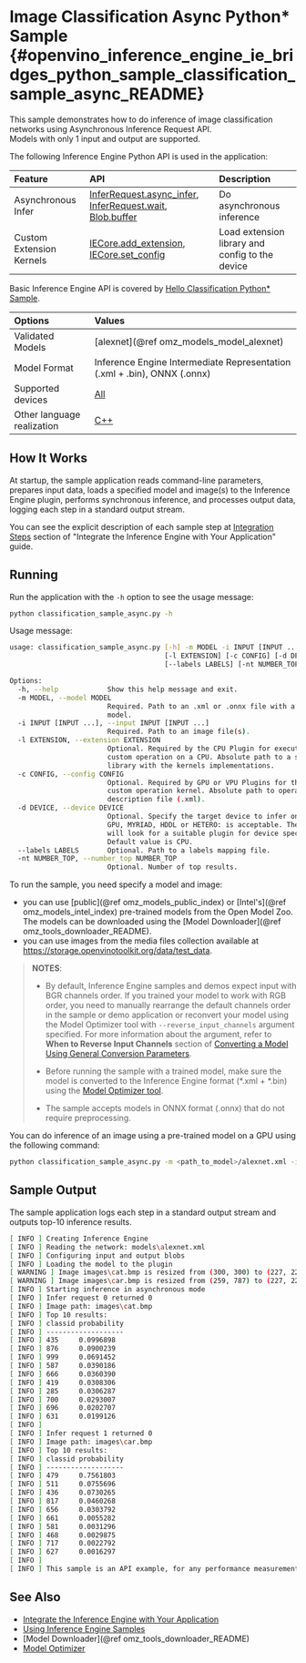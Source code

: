 # Image Classification Async Python* Sample {#openvino_inference_engine_ie_bridges_python_sample_classification_sample_async_README}

This sample demonstrates how to do inference of image classification networks using Asynchronous Inference Request API.  
Models with only 1 input and output are supported.

The following Inference Engine Python API is used in the application:

| Feature                  | API                                                                                                                         | Description                                           |
| :----------------------- | :-------------------------------------------------------------------------------------------------------------------------- | :---------------------------------------------------- |
| Asynchronous Infer       | [InferRequest.async_infer], [InferRequest.wait], [Blob.buffer]                                                                                                  | Do asynchronous inference                             |
| Custom Extension Kernels | [IECore.add_extension], [IECore.set_config]                                                                                 | Load extension library and config to the device       |

Basic Inference Engine API is covered by [Hello Classification Python* Sample](../hello_classification/README.md).

| Options                    | Values                                                                                                    |
| :------------------------- | :-------------------------------------------------------------------------------------------------------- |
| Validated Models           | [alexnet](@ref omz_models_model_alexnet) |
| Model Format               | Inference Engine Intermediate Representation (.xml + .bin), ONNX (.onnx)                                  |
| Supported devices          | [All](../../../../../docs/IE_DG/supported_plugins/Supported_Devices.md)                                   |
| Other language realization | [C++](../../../../samples/classification_sample_async/README.md)                                                    |

## How It Works

At startup, the sample application reads command-line parameters, prepares input data, loads a specified model and image(s) to the Inference Engine plugin, performs synchronous inference, and processes output data, logging each step in a standard output stream.

You can see the explicit description of
each sample step at [Integration Steps](../../../../../docs/IE_DG/Integrate_with_customer_application_new_API.md) section of "Integrate the Inference Engine with Your Application" guide.

## Running

Run the application with the <code>-h</code> option to see the usage message:

```sh
python classification_sample_async.py -h
```

Usage message:

```sh
usage: classification_sample_async.py [-h] -m MODEL -i INPUT [INPUT ...]
                                      [-l EXTENSION] [-c CONFIG] [-d DEVICE]
                                      [--labels LABELS] [-nt NUMBER_TOP]

Options:
  -h, --help            Show this help message and exit.
  -m MODEL, --model MODEL
                        Required. Path to an .xml or .onnx file with a trained
                        model.
  -i INPUT [INPUT ...], --input INPUT [INPUT ...]
                        Required. Path to an image file(s).
  -l EXTENSION, --extension EXTENSION
                        Optional. Required by the CPU Plugin for executing the
                        custom operation on a CPU. Absolute path to a shared
                        library with the kernels implementations.
  -c CONFIG, --config CONFIG
                        Optional. Required by GPU or VPU Plugins for the
                        custom operation kernel. Absolute path to operation
                        description file (.xml).
  -d DEVICE, --device DEVICE
                        Optional. Specify the target device to infer on; CPU,
                        GPU, MYRIAD, HDDL or HETERO: is acceptable. The sample
                        will look for a suitable plugin for device specified.
                        Default value is CPU.
  --labels LABELS       Optional. Path to a labels mapping file.
  -nt NUMBER_TOP, --number_top NUMBER_TOP
                        Optional. Number of top results.
```

To run the sample, you need specify a model and image:

- you can use [public](@ref omz_models_public_index) or [Intel's](@ref omz_models_intel_index) pre-trained models from the Open Model Zoo. The models can be downloaded using the [Model Downloader](@ref omz_tools_downloader_README).
- you can use images from the media files collection available at https://storage.openvinotoolkit.org/data/test_data.

> **NOTES**:
>
> - By default, Inference Engine samples and demos expect input with BGR channels order. If you trained your model to work with RGB order, you need to manually rearrange the default channels order in the sample or demo application or reconvert your model using the Model Optimizer tool with `--reverse_input_channels` argument specified. For more information about the argument, refer to **When to Reverse Input Channels** section of [Converting a Model Using General Conversion Parameters](../../../../../docs/MO_DG/prepare_model/convert_model/Converting_Model_General.md).
>
> - Before running the sample with a trained model, make sure the model is converted to the Inference Engine format (\*.xml + \*.bin) using the [Model Optimizer tool](../../../../../docs/MO_DG/Deep_Learning_Model_Optimizer_DevGuide.md).
>
> - The sample accepts models in ONNX format (.onnx) that do not require preprocessing.

You can do inference of an image using a pre-trained model on a GPU using the following command:

```sh
python classification_sample_async.py -m <path_to_model>/alexnet.xml -i <path_to_image>/cat.bmp <path_to_image>/car.bmp -d GPU
```

## Sample Output

The sample application logs each step in a standard output stream and outputs top-10 inference results.

```sh
[ INFO ] Creating Inference Engine
[ INFO ] Reading the network: models\alexnet.xml
[ INFO ] Configuring input and output blobs
[ INFO ] Loading the model to the plugin
[ WARNING ] Image images\cat.bmp is resized from (300, 300) to (227, 227)
[ WARNING ] Image images\car.bmp is resized from (259, 787) to (227, 227)
[ INFO ] Starting inference in asynchronous mode
[ INFO ] Infer request 0 returned 0
[ INFO ] Image path: images\cat.bmp
[ INFO ] Top 10 results:
[ INFO ] classid probability
[ INFO ] -------------------
[ INFO ] 435     0.0996898
[ INFO ] 876     0.0900239
[ INFO ] 999     0.0691452
[ INFO ] 587     0.0390186
[ INFO ] 666     0.0360390
[ INFO ] 419     0.0308306
[ INFO ] 285     0.0306287
[ INFO ] 700     0.0293007
[ INFO ] 696     0.0202707
[ INFO ] 631     0.0199126
[ INFO ]
[ INFO ] Infer request 1 returned 0
[ INFO ] Image path: images\car.bmp
[ INFO ] Top 10 results:
[ INFO ] classid probability
[ INFO ] -------------------
[ INFO ] 479     0.7561803
[ INFO ] 511     0.0755696
[ INFO ] 436     0.0730265
[ INFO ] 817     0.0460268
[ INFO ] 656     0.0303792
[ INFO ] 661     0.0055282
[ INFO ] 581     0.0031296
[ INFO ] 468     0.0029875
[ INFO ] 717     0.0022792
[ INFO ] 627     0.0016297
[ INFO ]
[ INFO ] This sample is an API example, for any performance measurements please use the dedicated benchmark_app tool
```

## See Also

- [Integrate the Inference Engine with Your Application](../../../../../docs/IE_DG/Integrate_with_customer_application_new_API.md)
- [Using Inference Engine Samples](../../../../../docs/IE_DG/Samples_Overview.md)
- [Model Downloader](@ref omz_tools_downloader_README)
- [Model Optimizer](../../../../../docs/MO_DG/Deep_Learning_Model_Optimizer_DevGuide.md)

[IECore]:https://docs.openvinotoolkit.org/latest/ie_python_api/classie__api_1_1IECore.html
[IECore.add_extension]:https://docs.openvinotoolkit.org/latest/ie_python_api/classie__api_1_1IECore.html#a8a4b671a9928c7c059bd1e76d2333967
[IECore.set_config]:https://docs.openvinotoolkit.org/latest/ie_python_api/classie__api_1_1IECore.html#a2c738cee90fca27146e629825c039a05
[IECore.read_network]:https://docs.openvinotoolkit.org/latest/ie_python_api/classie__api_1_1IECore.html#a0d69c298618fab3a08b855442dca430f
[IENetwork.input_info]:https://docs.openvinotoolkit.org/latest/ie_python_api/classie__api_1_1IENetwork.html#data_fields
[IENetwork.outputs]:https://docs.openvinotoolkit.org/latest/ie_python_api/classie__api_1_1IENetwork.html#data_fields
[InputInfoPtr.precision]:https://docs.openvinotoolkit.org/latest/ie_python_api/classie__api_1_1InputInfoPtr.html#data_fields
[DataPtr.precision]:https://docs.openvinotoolkit.org/latest/ie_python_api/classie__api_1_1DataPtr.html#data_fields
[IECore.load_network]:https://docs.openvinotoolkit.org/latest/ie_python_api/classie__api_1_1IECore.html#ac9a2e043d14ccfa9c6bbf626cfd69fcc
[InputInfoPtr.input_data.shape]:https://docs.openvinotoolkit.org/latest/ie_python_api/classie__api_1_1InputInfoPtr.html#data_fields
[InferRequest.async_infer]:https://docs.openvinotoolkit.org/latest/ie_python_api/classie__api_1_1InferRequest.html#a95ebe0368cdf4d5d64f9fddc8ee1cd0e
[InferRequest.wait]:https://docs.openvinotoolkit.org/latest/ie_python_api/classie__api_1_1InferRequest.html#a936fa50a7531e2f9a9e9c3d45afc9b43
<!-- TODO replace by python API link -->
[Blob.buffer]:https://docs.openvinotoolkit.org/latest/classInferenceEngine_1_1Blob.html#a0cad47b43204b115b4017b6b2564fa7e